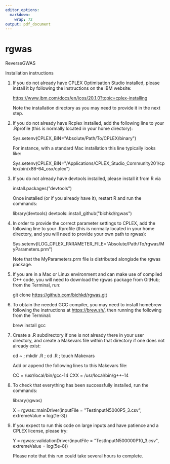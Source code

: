 ```yaml
---
editor_options:
  markdown:
    wrap: 72
output: pdf_document
---
```


# rgwas

ReverseGWAS

Installation instructions

1)  If you do not already have CPLEX Optimisation Studio installed,
    please install it by following the instructions on the IBM website:

    <https://www.ibm.com/docs/en/icos/20.1.0?topic=cplex-installing>

    Note the installation directory as you may need to provide it in the
    next step.

2)  If you do not already have Rcplex installed, add the following line
    to your .Rprofile (this is normally located in your home directory):

    Sys.setenv(CPLEX_BIN="Absolute/Path/To/CPLEX/binary")

    For instance, with a standard Mac installation this line typically
    looks like:

    Sys.setenv(CPLEX_BIN="/Applications/CPLEX_Studio_Community201/cplex/bin/x86-64_osx/cplex")

3)  If you do not already have devtools installed, please install it
    from R via

    install.packages("devtools")

    Once installed (or if you already have it), restart R and run the
    commands:

    library(devtools) devtools::install_github("bichkd/rgwas")

4)  In order to provide the correct parameter settings to CPLEX, add the
    following line to your .Rprofile (this is normally located in your
    home directory, and you will need to provide your own path to
    rgwas):

    Sys.setenv(ILOG_CPLEX_PARAMETER_FILE="Absolute/Path/To/rgwas/MyParameters.prm")

    Note that the MyParameters.prm file is distributed alongisde the
    rgwas package.

5)  If you are in a Mac or Linux environment and can make use of
    compiled C++ code, you will need to download the rgwas package from
    GitHub; from the Terminal, run:

    git clone <https://github.com/bichkd/rgwas.git>

6)  To obtain the needed GCC compiler, you may need to install homebrew
    following the instructions at <https://brew.sh/>, then running the
    following from the Terminal:

    brew install gcc

7)  Create a .R subdirectory if one is not already there in your user
    directory, and create a Makevars file within that directory if one
    does not already exist:

    cd \~ ; mkdir .R ; cd .R ; touch Makevars

    Add or append the following lines to this Makevars file:

    CC = /usr/local/bin/gcc-14 CXX = /usr/local/bin/g++-14

8)  To check that everything has been successfully installed, run the
    commands:

    library(rgwas)

    X = rgwas::mainDriver(inputFile = "TestInputN5000P5_3.csv",
    extremeValue = log(1e-3))

9)  If you expect to run this code on large inputs and have patience and
    a CPLEX license, please try:

    Y = rgwas::validationDriver(inputFile = "TestInputN500000P10_3.csv",
    extremeValue = log(5e-8))

    Please note that this run could take several hours to complete.
